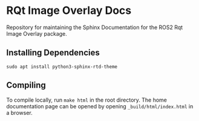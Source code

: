 # RQt Image Overlay Docs

Repository for maintaining the Sphinx Documentation for the ROS2 Rqt Image Overlay package.

## Installing Dependencies
`sudo apt install python3-sphinx-rtd-theme`

## Compiling
To compile locally, run `make html` in the root directory. 
The home documentation page can be opened by opening `_build/html/index.html` in a browser.
